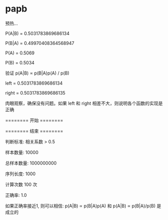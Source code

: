 # papb
<p>预热...
<p>P(A|B) = 0.5031783869686134
<p>P(B|A) = 0.49970408364568947
<p>P(A) = 0.5069
<p>P(B) = 0.5034
<p>验证 p(A|B) ∝  p(B|A)p(A) / p(B)
<p>left = 0.5031783869686134
<p>right = 0.5031783869686135
<p>肉眼观察，确保没有问题。如果 left 和 right 相差不大，则说明各个函数的实现是正确
<p>======== 开始 ========
<p>======== 结束 ========
<p>判断标准: 相关系数 >  0.5
<p>样本数量: 10000
<p>总样本数量: 1000000000
<p>序列长度: 1000
<p>计算次数 100 次
<p>正确率: 1.0
<p>如果正确率接近1, 则可以相信: p(A|B) ∝ p(B|A)p(A) 和 p(A|B) ∝ p(B|A)/p(B) 是成立的
